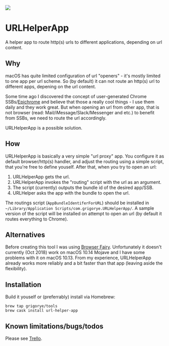 
[![](https://gitlab.com/grigorye/URLHelperApp/badges/master/pipeline.svg)](https://gitlab.com/grigorye/URLHelperApp/commits/master)

# URLHelperApp

A helper app to route http(s) urls to different applications, depending on url content.

## Why

macOS has quite limited configuration of url "openers" - it's mostly limited to one app per url scheme. So (by default) it can not route an http(s) url to different apps, depening on the url content.

Some time ago I discovered the concept of user-generated Chrome SSBs/[Epichrome](https://github.com/dmarmor/epichrome) and believe that those a really cool things - I use them daily and they work great. But when opening an url from other app, that is not browser (read: Mail/iMessage/Slack/Messenger and etc.) to benefit from SSBs, we need to route the url accordingly.

URLHelperApp is a possible solution.

## How

URLHelperApp is basically a very simple "url proxy" app. You configure it as default browser/http(s) handler, and adjust the routing using a simple script, that you're free to define youself. After that, when you try to open an url:

1. URLHelperApp gets the url.
2. URLHelperApp invokes the "routing" script with the url as an argument.
3. The script (currently) outputs the bundle id of the desired app/SSB.
4. URLHelper asks the app with the bundle to open the url.

The routings script (`AppBundleIdentiferForURL`) should be installed in `~/Library/Application Scripts/com.grigorye.URLHelperApp/`. A sample version of the script will be installed on attempt to open an url (by default it routes everything to Chrome).

## Alternatives

Before creating this tool I was using [Browser Fairy](https://itunes.apple.com/app/browser-fairy/id483014855?mt=12). Unfortunately it doesn't currently (Oct 2018) work on macOS 10.14 Mojave and I have some problems with it on macOS 10.13. From my experience, URLHelperApp already works more reliably and a bit faster than that app (leaving aside the flexibility).

## Installation

Build it youself or (preferrably) install via Homebrew: 

```
brew tap grigorye/tools
brew cask install url-helper-app
```

## Known limitations/bugs/todos

Please see [Trello](https://trello.com/b/6vqyZoDc).

